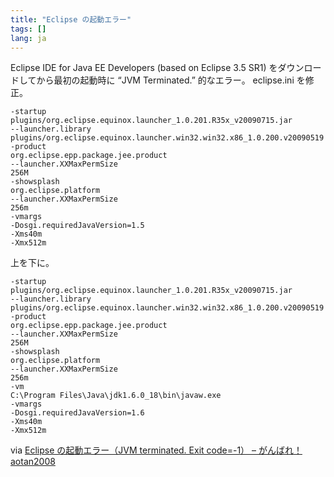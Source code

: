 ```yaml
---
title: "Eclipse の起動エラー"
tags: []
lang: ja
---
```


Eclipse IDE for Java EE Developers (based on Eclipse 3.5 SR1) をダウンロードしてから最初の起動時に &#8220;JVM Terminated.&#8221; 的なエラー。
eclipse.ini を修正。

```
-startup
plugins/org.eclipse.equinox.launcher_1.0.201.R35x_v20090715.jar
--launcher.library
plugins/org.eclipse.equinox.launcher.win32.win32.x86_1.0.200.v20090519
-product
org.eclipse.epp.package.jee.product
--launcher.XXMaxPermSize
256M
-showsplash
org.eclipse.platform
--launcher.XXMaxPermSize
256m
-vmargs
-Dosgi.requiredJavaVersion=1.5
-Xms40m
-Xmx512m
```

上を下に。

```
-startup
plugins/org.eclipse.equinox.launcher_1.0.201.R35x_v20090715.jar
--launcher.library
plugins/org.eclipse.equinox.launcher.win32.win32.x86_1.0.200.v20090519
-product
org.eclipse.epp.package.jee.product
--launcher.XXMaxPermSize
256M
-showsplash
org.eclipse.platform
--launcher.XXMaxPermSize
256m
-vm
C:\Program Files\Java\jdk1.6.0_18\bin\javaw.exe
-vmargs
-Dosgi.requiredJavaVersion=1.6
-Xms40m
-Xmx512m
```

via [Eclipse の起動エラー（JVM terminated. Exit code=-1） &#8211; がんばれ！aotan2008](http://aotan2008.eco.coocan.jp/blog/archives/2009/06/08133609.php)
